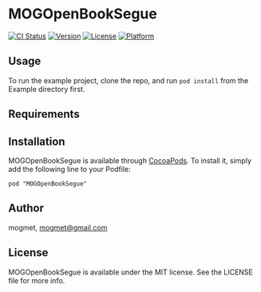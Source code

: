 # MOGOpenBookSegue

[![CI Status](http://img.shields.io/travis/mogmet/MOGOpenBookSegue.svg?style=flat)](https://travis-ci.org/mogmet/MOGOpenBookSegue)
[![Version](https://img.shields.io/cocoapods/v/MOGOpenBookSegue.svg?style=flat)](http://cocoadocs.org/docsets/MOGOpenBookSegue)
[![License](https://img.shields.io/cocoapods/l/MOGOpenBookSegue.svg?style=flat)](http://cocoadocs.org/docsets/MOGOpenBookSegue)
[![Platform](https://img.shields.io/cocoapods/p/MOGOpenBookSegue.svg?style=flat)](http://cocoadocs.org/docsets/MOGOpenBookSegue)

## Usage

To run the example project, clone the repo, and run `pod install` from the Example directory first.

## Requirements

## Installation

MOGOpenBookSegue is available through [CocoaPods](http://cocoapods.org). To install
it, simply add the following line to your Podfile:

    pod "MOGOpenBookSegue"

## Author

mogmet, mogmet@gmail.com

## License

MOGOpenBookSegue is available under the MIT license. See the LICENSE file for more info.

